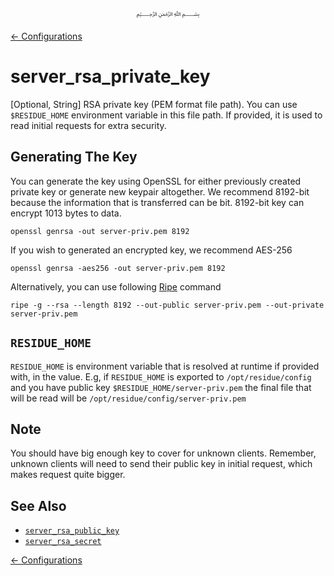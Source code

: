 <p align=center>
   ﷽
</p>

[← Configurations](/docs/CONFIGURATION.md)

# server_rsa_private_key
[Optional, String] RSA private key (PEM format file path). You can use `$RESIDUE_HOME` environment variable in this file path. If provided, it is used to read initial requests for extra security.

## Generating The Key
You can generate the key using OpenSSL for either previously created private key or generate new keypair altogether. We recommend 8192-bit because the information that is transferred can be bit. 8192-bit key can encrypt 1013 bytes to data.

```
openssl genrsa -out server-priv.pem 8192
```

If you wish to generated an encrypted key, we recommend AES-256

```
openssl genrsa -aes256 -out server-priv.pem 8192
```

Alternatively, you can use following [Ripe](https://github.com/muflihun/ripe#readme) command

```
ripe -g --rsa --length 8192 --out-public server-priv.pem --out-private server-priv.pem
```


## `RESIDUE_HOME`
`RESIDUE_HOME` is environment variable that is resolved at runtime if provided with, in the value. E.g, if `RESIDUE_HOME` is exported to `/opt/residue/config` and you have public key `$RESIDUE_HOME/server-priv.pem` the final file that will be read will be `/opt/residue/config/server-priv.pem`

## Note
You should have big enough key to cover for unknown clients. Remember, unknown clients will need to send their public key in initial request, which makes request quite bigger.

## See Also
 * [`server_rsa_public_key`](/docs/CONFIGURATION.md#server_rsa_public_key)
 * [`server_rsa_secret`](/docs/CONFIGURATION.md#server_rsa_secret)

[← Configurations](/docs/CONFIGURATION.md)

